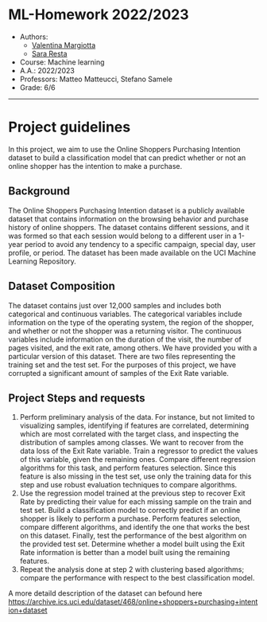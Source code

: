 # ML-Homework 2022/2023
 * Authors:
   * [Valentina Margiotta](https://github.com/ValeMargiotta)
   * [Sara Resta](https://github.com/sararesta)
 * Course: Machine learning
 * A.A.: 2022/2023
 * Professors: Matteo Matteucci, Stefano Samele
 * Grade: 6/6  
  
-------------------------------------------------------------
    
# Project guidelines
In this project, we aim to use the Online Shoppers Purchasing Intention dataset to
build a classification model that can predict whether or not an online shopper has
the intention to make a purchase.  
  
## Background
The Online Shoppers Purchasing Intention dataset is a publicly available dataset
that contains information on the browsing behavior and purchase history of online
shoppers. The dataset contains different sessions, and it was formed so that each
session would belong to a different user in a 1-year period to avoid any tendency to
a specific campaign, special day, user profile, or period. The dataset has been made
available on the UCI Machine Learning Repository.
  
## Dataset Composition
The dataset contains just over 12,000 samples and includes both categorical and
continuous variables. The categorical variables include information on the type of
the operating system, the region of the shopper, and whether or not the shopper was
a returning visitor. The continuous variables include information on the duration of
the visit, the number of pages visited, and the exit rate, among others.
We have provided you with a particular version of this dataset. There are two files
representing the training set and the test set. For the purposes of this project, we
have corrupted a significant amount of samples of the Exit Rate variable.
  
## Project Steps and requests
 1. Perform preliminary analysis of the data. For instance, but not limited to
    visualizing samples, identifying if features are correlated, determining which
    are most correlated with the target class, and inspecting the distribution of
    samples among classes. We want to recover from the data loss of the Exit
    Rate variable. Train a regressor to predict the values of this variable, given
    the remaining ones. Compare different regression algorithms for this task,
    and perform features selection. Since this feature is also missing in the test
    set, use only the training data for this step and use robust evaluation
    techniques to compare algorithms.
 2. Use the regression model trained at the previous step to recover Exit Rate by
    predicting their value for each missing sample on the train and test set. Build
    a classification model to correctly predict if an online shopper is likely to
    perform a purchase. Perform features selection, compare different algorithms,
    and identify the one that works the best on this dataset. Finally, test the
    performance of the best algorithm on the provided test set. Determine
    whether a model built using the Exit Rate information is better than a model
    built using the remaining features.
 3. Repeat the analysis done at step 2 with clustering based algorithms; compare
    the performance with respect to the best classification model.
  
A more detaild description of the dataset can befound here https://archive.ics.uci.edu/dataset/468/online+shoppers+purchasing+intention+dataset

